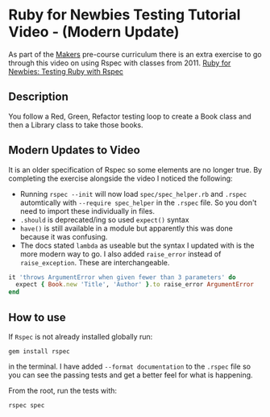 # Ruby for Newbies Testing Tutorial Video - (Modern Update)

As part of the [Makers](https://www.makers.tech/) pre-course curriculum there is an extra exercise to go through this video on using Rspec with classes from 2011.
[Ruby for Newbies: Testing Ruby with Rspec](https://www.youtube.com/watch?v=JhR9Ib1Ylb8)

## Description

You follow a Red, Green, Refactor testing loop to create a Book class and then a Library class to take those books.

## Modern Updates to Video

It is an older specification of Rspec so some elements are no longer true. By completing the exercise alongside the video I noticed the following:

- Running `rspec --init` will now load `spec/spec_helper.rb` and `.rspec` automtically with `--require spec_helper` in the `.rspec` file. So you don't need to import these individually in files.
- `.should` is deprecated/ing so used `expect()` syntax
- `have()` is still available in a module but apparently this was done because it was confusing.
- The docs stated `lambda` as useable but the syntax I updated with is the more modern way to go. I also added `raise_error` instead of `raise_exception`. These are interchangeable.

```ruby
it 'throws ArgumentError when given fewer than 3 parameters' do
  expect { Book.new 'Title', 'Author' }.to raise_error ArgumentError
end
```

## How to use

If `Rspec` is not already installed globally run:

```shell
gem install rspec
```

in the terminal.
I have added `--format documentation` to the `.rspec` file so you can see the passing tests and get a better feel for what is happening.

From the root, run the tests with:

```shell
rspec spec
```
